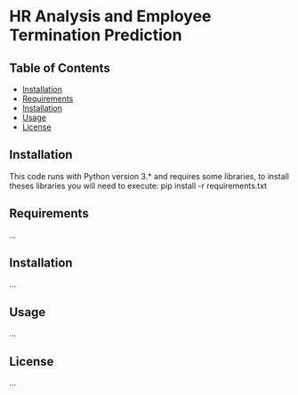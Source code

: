 # HR Analysis and Employee Termination Prediction

## Table of Contents
- [Installation](#Installation)
- [Requirements](#requirements)
- [Installation](#installation)
- [Usage](#usage)
- [License](#license)

## Installation
This code runs with Python version 3.* and requires some libraries, to install theses libraries you will need to execute:
pip install -r requirements.txt


## Requirements
...

## Installation
...

## Usage
...

## License
...
